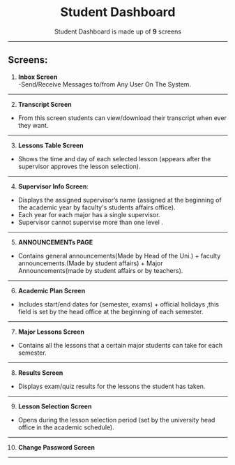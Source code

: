 <div align="center">

<h1>Student Dashboard</h1>
<p>
 Student Dashboard is made up of <b>9</b> screens
</p>

</div>

---
Screens:
---
1. **Inbox Screen**  
-Send/Receive Messages to/from Any User On The System.
---
2. **Transcript Screen**
- From this screen students can view/download their transcript when ever they want.
---
3. **Lessons Table Screen**
- Shows the time and day of each selected lesson (appears after the supervisor approves the lesson selection).
---
4. **Supervisor Info Screen**:  
 - Displays the assigned supervisor’s name (assigned at the beginning of the academic year by faculty's students affairs office).
 - Each year for each major has a single supervisor.
 - Supervisor cannot supervise more than one level .
---

5. **ANNOUNCEMENTs PAGE**
- Contains general announcements(Made by Head of the Uni.) + faculty announcements.(Made by student affairs) + Major Announcements(made by student affairs or by teachers).
---
 6. **Academic Plan Screen**
- Includes start/end dates for (semester, exams) + official holidays ,this field is set by the head office at the beginning of each semester.
---
7. **Major Lessons Screen**
 - Contains all the lessons that a certain major students can take for each semester.
 ---
8. **Results Screen**
- Displays exam/quiz results for the lessons the student has taken.
---
9. **Lesson Selection Screen**
- Opens during the lesson selection period (set by the university head office in the academic schedule).
---
10. **Change Password Screen**
---

